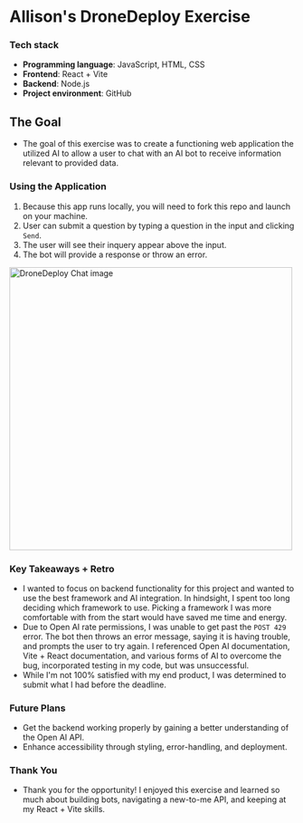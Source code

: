 # Allison's DroneDeploy Exercise

### Tech stack
- **Programming language**: JavaScript, HTML, CSS
- **Frontend**: React + Vite
- **Backend**: Node.js
- **Project environment**: GitHub

## The Goal

- The goal of this exercise was to create a functioning web application the utilized AI to allow a user to chat with an AI bot to receive information relevant to provided data. 
 
### Using the Application

1. Because this app runs locally, you will need to fork this repo and launch on your machine.
2. User can submit a question by typing a question in the input and clicking `Send`.
3. The user will see their inquery appear above the input.
4. The bot will provide a response or throw an error.

<img width="500" alt="DroneDeploy Chat image" src="https://github.com/user-attachments/assets/947bbc58-4a4f-4839-81d7-09d4117a3670">


### Key Takeaways + Retro

- I wanted to focus on backend functionality for this project and wanted to use the best framework and AI integration. In hindsight, I spent too long deciding which framework to use. Picking a framework I was more comfortable with from the start would have saved me time and energy.
- Due to Open AI rate permissions, I was unable to get past the `POST 429` error. The bot then throws an error message, saying it is having trouble, and prompts the user to try again. I referenced Open AI documentation, Vite + React documentation, and various forms of AI to overcome the bug, incorporated testing in my code, but was unsuccessful.
- While I'm not 100% satisfied with my end product, I was determined to submit what I had before the deadline.

### Future Plans

- Get the backend working properly by gaining a better understanding of the Open AI API.
- Enhance accessibility through styling, error-handling, and deployment.

### Thank You

- Thank you for the opportunity! I enjoyed this exercise and learned so much about building bots, navigating a new-to-me API, and keeping at my React + Vite skills.

